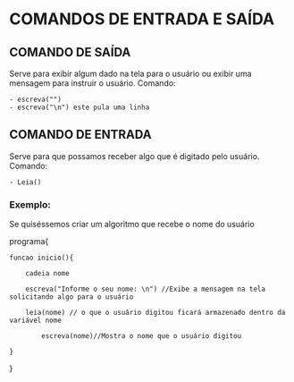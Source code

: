 # COMANDOS DE ENTRADA E SAÍDA

## COMANDO DE SAÍDA
Serve para exibir algum dado na tela para o usuário ou exibir uma mensagem para instruir o usuário.
Comando: 

	- escreva("") 
	- escreva("\n") este pula uma linha

## COMANDO DE ENTRADA
Serve para que possamos receber algo que é digitado pelo usuário.
Comando: 

	- Leia()

### Exemplo:

Se quiséssemos criar um algoritmo que recebe o nome do usuário

programa{

	funcao inicio(){
	
		cadeia nome
		
		escreva("Informe o seu nome: \n") //Exibe a mensagem na tela solicitando algo para o usuário
		
		leia(nome) // o que o usuário digitou ficará armazenado dentro da variável nome
		
	    	escreva(nome)//Mostra o nome que o usuário digitou
		
	}
}
